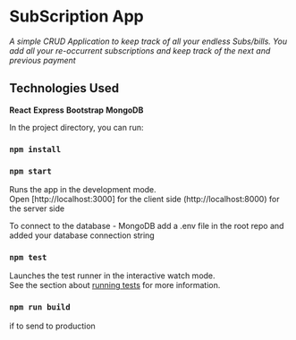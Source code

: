 

# SubScription App
  *A simple CRUD Application to keep track of all your endless Subs/bills.*
  *You add all your re-occurrent subscriptions and keep track of the next and previous payment*

## Technologies Used
**React**
**Express**
**Bootstrap**
**MongoDB**



In the project directory, you can run:

### `npm install`
### `npm start`

Runs the app in the development mode.<br />
Open [http://localhost:3000] for the client side
(http://localhost:8000) for the server side

To connect to the database - MongoDB
add a .env file in the root repo and added your database connection string

### `npm test`

Launches the test runner in the interactive watch mode.<br />
See the section about [running tests](https://facebook.github.io/create-react-app/docs/running-tests) for more information.

### `npm run build`
 if to send to production
